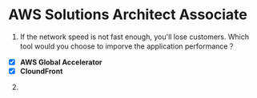 # AWS Solutions Architect Associate

 1. If the network speed is not fast enough, you'll lose customers. Which tool would you choose to imporve the application performance？ 
* [x] **AWS Global Accelerator**
* [x] **CloundFront**

2. 
